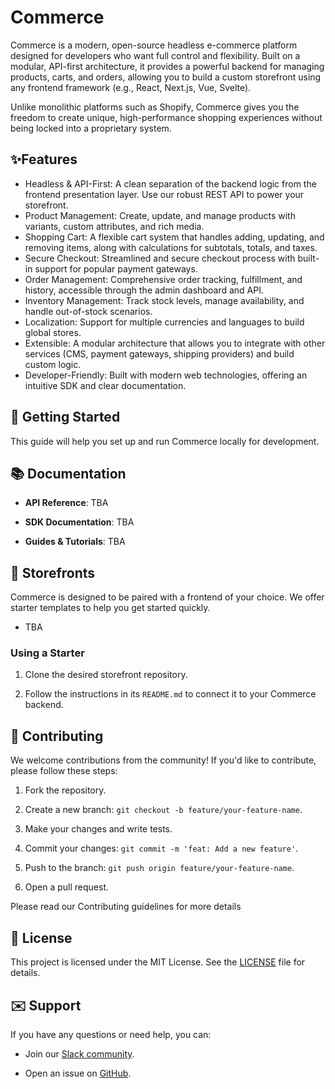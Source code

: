 # Commerce

Commerce is a modern, open-source headless e-commerce platform designed for developers who want full control and flexibility. Built on a modular, API-first architecture, it provides a powerful backend for managing products, carts, and orders, allowing you to build a custom storefront using any frontend framework (e.g., React, Next.js, Vue, Svelte). 

Unlike monolithic platforms such as Shopify, Commerce gives you the freedom to create unique, high-performance shopping experiences without being locked into a proprietary system.

## ✨Features
- Headless & API-First: A clean separation of the backend logic from the frontend presentation layer. Use our robust REST API to power your storefront.
- Product Management: Create, update, and manage products with variants, custom attributes, and rich media.
- Shopping Cart: A flexible cart system that handles adding, updating, and removing items, along with calculations for subtotals, totals, and taxes.
- Secure Checkout: Streamlined and secure checkout process with built-in support for popular payment gateways.
- Order Management: Comprehensive order tracking, fulfillment, and history, accessible through the admin dashboard and API.
- Inventory Management: Track stock levels, manage availability, and handle out-of-stock scenarios.
- Localization: Support for multiple currencies and languages to build global stores.
- Extensible: A modular architecture that allows you to integrate with other services (CMS, payment gateways, shipping providers) and build custom logic.
- Developer-Friendly: Built with modern web technologies, offering an intuitive SDK and clear documentation.

## 🚀 Getting Started

This guide will help you set up and run Commerce locally for development.

## 📚 Documentation

-   **API Reference**: TBA
    
-   **SDK Documentation**: TBA
    
-   **Guides & Tutorials**: TBA
    

## 🎨 Storefronts

Commerce is designed to be paired with a frontend of your choice. We offer starter templates to help you get started quickly.
- TBA
    

### Using a Starter

1.  Clone the desired storefront repository.
    
2.  Follow the instructions in its `README.md` to connect it to your Commerce backend.
    

## 🤝 Contributing

We welcome contributions from the community! If you'd like to contribute, please follow these steps:

1.  Fork the repository.
    
2.  Create a new branch: `git checkout -b feature/your-feature-name`.
    
3.  Make your changes and write tests.
    
4.  Commit your changes: `git commit -m 'feat: Add a new feature'`.
    
5.  Push to the branch: `git push origin feature/your-feature-name`.
    
6.  Open a pull request.
    

Please read our Contributing guidelines for more details

## 📄 License

This project is licensed under the MIT License. See the [LICENSE](#) file for details.

## ✉️ Support

If you have any questions or need help, you can:

-   Join our [Slack community](#).
    
-   Open an issue on [GitHub](#).